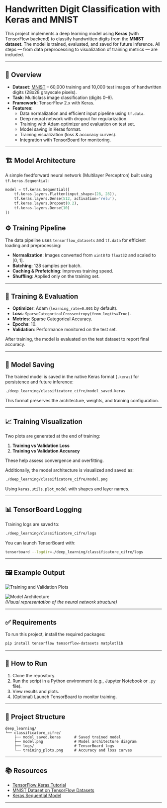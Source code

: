 # Handwritten Digit Classification with Keras and MNIST

This project implements a deep learning model using **Keras** (with TensorFlow backend) to classify handwritten digits from the **MNIST dataset**. The model is trained, evaluated, and saved for future inference. All steps — from data preprocessing to visualization of training metrics — are included.

---

## 📌 Overview

- **Dataset**: [MNIST](https://www.tensorflow.org/datasets/catalog/mnist) – 60,000 training and 10,000 test images of handwritten digits (28x28 grayscale pixels).
- **Task**: Multiclass image classification (digits 0–9).
- **Framework**: TensorFlow 2.x with Keras.
- **Features**:
  - Data normalization and efficient input pipeline using `tf.data`.
  - Deep neural network with dropout for regularization.
  - Training with Adam optimizer and evaluation on test set.
  - Model saving in Keras format.
  - Training visualization (loss & accuracy curves).
  - Integration with TensorBoard for monitoring.

---

## 🏗️ Model Architecture

A simple feedforward neural network (Multilayer Perceptron) built using `tf.keras.Sequential`:

```python
model = tf.keras.Sequential([
    tf.keras.layers.Flatten(input_shape=(28, 28)),
    tf.keras.layers.Dense(512, activation='relu'),
    tf.keras.layers.Dropout(0.2),
    tf.keras.layers.Dense(10)
])
```


## ⚙️ Training Pipeline

The data pipeline uses `tensorflow_datasets` and `tf.data` for efficient loading and preprocessing:

- **Normalization**: Images converted from `uint8` to `float32` and scaled to [0, 1].
- **Batching**: 128 samples per batch.
- **Caching & Prefetching**: Improves training speed.
- **Shuffling**: Applied only on the training set.

---

## 🧪 Training & Evaluation

- **Optimizer**: Adam (`learning_rate=0.001` by default).
- **Loss**: `SparseCategoricalCrossentropy(from_logits=True)`.
- **Metrics**: Sparse Categorical Accuracy.
- **Epochs**: 10.
- **Validation**: Performance monitored on the test set.

After training, the model is evaluated on the test dataset to report final accuracy.

---

## 💾 Model Saving

The trained model is saved in the native Keras format (`.keras`) for persistence and future inference:

```bash
./deep_learning/classificatore_cifre/model_saved.keras
```

This format preserves the architecture, weights, and training configuration.

---

## 📈 Training Visualization

Two plots are generated at the end of training:

1. **Training vs Validation Loss**
2. **Training vs Validation Accuracy**

These help assess convergence and overfitting.

Additionally, the model architecture is visualized and saved as:

```bash
./deep_learning/classificatore_cifre/model.png
```

Using `keras.utils.plot_model` with shapes and layer names.

---

## 📊 TensorBoard Logging

Training logs are saved to:

```bash
./deep_learning/classificatore_cifre/logs
```

You can launch TensorBoard with:

```bash
tensorboard --logdir=./deep_learning/classificatore_cifre/logs
```

---

## 🖼️ Example Output

![Training and Validation Plots](./training_plots.png)  


![Model Architecture](./model.png)  
*(Visual representation of the neural network structure)*

---

## ✅ Requirements

To run this project, install the required packages:

```bash
pip install tensorflow tensorflow-datasets matplotlib
```

---

## 🚀 How to Run

1. Clone the repository.
2. Run the script in a Python environment (e.g., Jupyter Notebook or `.py` file).
3. View results and plots.
4. (Optional) Launch TensorBoard to monitor training.

---

## 📁 Project Structure

```
deep_learning/
└── classificatore_cifre/
    ├── model_saved.keras      # Saved trained model
    ├── model.png              # Model architecture diagram
    ├── logs/                  # TensorBoard logs
    └── training_plots.png     # Accuracy and loss curves
```

---

## 📚 Resources

- [TensorFlow Keras Tutorial](https://www.tensorflow.org/tutorials/quickstart/beginner)
- [MNIST Dataset on TensorFlow Datasets](https://www.tensorflow.org/datasets/catalog/mnist)
- [Keras Sequential Model](https://keras.io/guides/sequential_model/)

---
